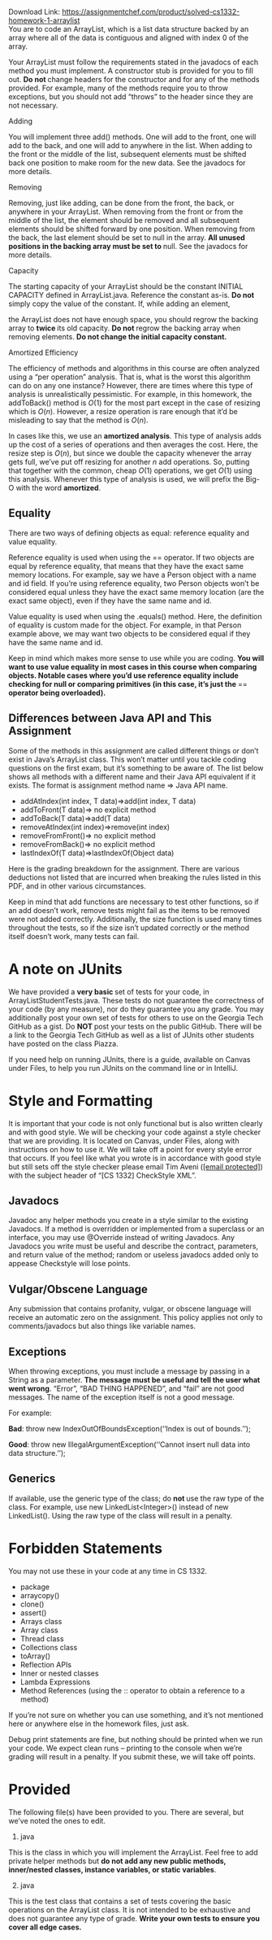 Download Link: https://assignmentchef.com/product/solved-cs1332-homework-1-arraylist
<br>
You are to code an ArrayList, which is a list data structure backed by an array where all of the data is contiguous and aligned with index 0 of the array.

Your ArrayList must follow the requirements stated in the javadocs of each method you must implement. A constructor stub is provided for you to fill out. <strong>Do not </strong>change headers for the constructor and for any of the methods provided. For example, many of the methods require you to throw exceptions, but you should not add “throws” to the header since they are not necessary.

Adding

You will implement three add() methods. One will add to the front, one will add to the back, and one will add to anywhere in the list. When adding to the front or the middle of the list, subsequent elements must be shifted back one position to make room for the new data. See the javadocs for more details.

Removing

Removing, just like adding, can be done from the front, the back, or anywhere in your ArrayList. When removing from the front or from the middle of the list, the element should be removed and all subsequent elements should be shifted forward by one position. When removing from the back, the last element should be set to null in the array. <strong>All unused positions in the backing array must be set to </strong>null. See the javadocs for more details.

Capacity

The starting capacity of your ArrayList should be the constant INITIAL CAPACITY defined in ArrayList.java. Reference the constant as-is. <strong>Do not </strong>simply copy the value of the constant. If, while adding an element,

the ArrayList does not have enough space, you should regrow the backing array to <strong>twice </strong>its old capacity. <strong>Do not </strong>regrow the backing array when removing elements. <strong>Do not change the initial capacity constant.</strong>

Amortized Efficiency

The efficiency of methods and algorithms in this course are often analyzed using a “per operation” analysis. That is, what is the worst this algorithm can do on any one instance? However, there are times where this type of analysis is unrealistically pessimistic. For example, in this homework, the addToBack() method is <em>O</em>(1) for the most part except in the case of resizing which is <em>O</em>(<em>n</em>). However, a resize operation is rare enough that it’d be misleading to say that the method is <em>O</em>(<em>n</em>).

In cases like this, we use an <strong>amortized analysis</strong>. This type of analysis adds up the cost of a series of operations and then averages the cost. Here, the resize step is <em>O</em>(<em>n</em>), but since we double the capacity whenever the array gets full, we’ve put off resizing for another <em>n </em>add operations. So, putting that together with the common, cheap <em>O</em>(1) operations, we get <em>O</em>(1) using this analysis. Whenever this type of analysis is used, we will prefix the Big-O with the word <strong>amortized</strong>.

<h2>Equality</h2>

There are two ways of defining objects as equal: reference equality and value equality.

Reference equality is used when using the == operator. If two objects are equal by reference equality, that means that they have the exact same memory locations. For example, say we have a Person object with a name and id field. If you’re using reference equality, two Person objects won’t be considered equal unless they have the exact same memory location (are the exact same object), even if they have the same name and id.

Value equality is used when using the .equals() method. Here, the definition of equality is custom made for the object. For example, in that Person example above, we may want two objects to be considered equal if they have the same name and id.

Keep in mind which makes more sense to use while you are coding. <strong>You will want to use value equality in most cases in this course when comparing objects. Notable cases where you’d use reference equality include checking for null or comparing primitives (in this case, it’s just the </strong>== <strong>operator being overloaded).</strong>

<h2>Differences between Java API and This Assignment</h2>

Some of the methods in this assignment are called different things or don’t exist in Java’s ArrayList class. This won’t matter until you tackle coding questions on the first exam, but it’s something to be aware of. The list below shows all methods with a different name and their Java API equivalent if it exists. The format is assignment method name ⇒ Java API name.

<ul>

 <li>addAtIndex(int index, T data)⇒add(int index, T data)</li>

 <li>addToFront(T data)⇒ no explicit method</li>

 <li>addToBack(T data)⇒add(T data)</li>

 <li>removeAtIndex(int index)⇒remove(int index)</li>

 <li>removeFromFront()⇒ no explicit method</li>

 <li>removeFromBack()⇒ no explicit method</li>

 <li>lastIndexOf(T data)⇒lastIndexOf(Object data)</li>

</ul>

Here is the grading breakdown for the assignment. There are various deductions not listed that are incurred when breaking the rules listed in this PDF, and in other various circumstances.

Keep in mind that add functions are necessary to test other functions, so if an add doesn’t work, remove tests might fail as the items to be removed were not added correctly. Additionally, the size function is used many times throughout the tests, so if the size isn’t updated correctly or the method itself doesn’t work, many tests can fail.

<h1>A note on JUnits</h1>

We have provided a <strong>very basic </strong>set of tests for your code, in ArrayListStudentTests.java. These tests do not guarantee the correctness of your code (by any measure), nor do they guarantee you any grade. You may additionally post your own set of tests for others to use on the Georgia Tech GitHub as a gist. Do <strong>NOT </strong>post your tests on the public GitHub. There will be a link to the Georgia Tech GitHub as well as a list of JUnits other students have posted on the class Piazza.

If you need help on running JUnits, there is a guide, available on Canvas under Files, to help you run JUnits on the command line or in IntelliJ.

<h1>Style and Formatting</h1>

It is important that your code is not only functional but is also written clearly and with good style. We will be checking your code against a style checker that we are providing. It is located on Canvas, under Files, along with instructions on how to use it. We will take off a point for every style error that occurs. If you feel like what you wrote is in accordance with good style but still sets off the style checker please email Tim Aveni (<a href="/cdn-cgi/l/email-protection" class="__cf_email__" data-cfemail="8df9e7eccdeaecf9e8eee5a3e8e9f8">[email protected]</a>) with the subject header of “[CS 1332] CheckStyle XML”.

<h2>Javadocs</h2>

Javadoc any helper methods you create in a style similar to the existing Javadocs. If a method is overridden or implemented from a superclass or an interface, you may use @Override instead of writing Javadocs. Any Javadocs you write must be useful and describe the contract, parameters, and return value of the method; random or useless javadocs added only to appease Checkstyle will lose points.

<h2>Vulgar/Obscene Language</h2>

Any submission that contains profanity, vulgar, or obscene language will receive an automatic zero on the assignment. This policy applies not only to comments/javadocs but also things like variable names.

<h2>Exceptions</h2>

When throwing exceptions, you must include a message by passing in a String as a parameter. <strong>The message must be useful and tell the user what went wrong</strong>. “Error”, “BAD THING HAPPENED”, and “fail” are not good messages. The name of the exception itself is not a good message.

For example:

<strong>Bad</strong>: throw new IndexOutOfBoundsException(‘‘Index is out of bounds.’’);

<strong>Good</strong>: throw new IllegalArgumentException(‘‘Cannot insert null data into data structure.’’);

<h2>Generics</h2>

If available, use the generic type of the class; do <strong>not </strong>use the raw type of the class. For example, use new LinkedList&lt;Integer&gt;() instead of new LinkedList(). Using the raw type of the class will result in a penalty.

<h1>Forbidden Statements</h1>

You may not use these in your code at any time in CS 1332.

<ul>

 <li>package</li>

 <li>arraycopy()</li>

 <li>clone()</li>

 <li>assert()</li>

 <li>Arrays class</li>

 <li>Array class</li>

 <li>Thread class</li>

 <li>Collections class</li>

 <li>toArray()</li>

 <li>Reflection APIs</li>

 <li>Inner or nested classes</li>

 <li>Lambda Expressions</li>

 <li>Method References (using the :: operator to obtain a reference to a method)</li>

</ul>

If you’re not sure on whether you can use something, and it’s not mentioned here or anywhere else in the homework files, just ask.

Debug print statements are fine, but nothing should be printed when we run your code. We expect clean runs – printing to the console when we’re grading will result in a penalty. If you submit these, we will take off points.

<h1>Provided</h1>

The following file(s) have been provided to you. There are several, but we’ve noted the ones to edit.

<ol>

 <li>java</li>

</ol>

This is the class in which you will implement the ArrayList. Feel free to add private helper methods but <strong>do not add any new public methods, inner/nested classes, instance variables, or static variables</strong>.

<ol start="2">

 <li>java</li>

</ol>

This is the test class that contains a set of tests covering the basic operations on the ArrayList class. It is not intended to be exhaustive and does not guarantee any type of grade. <strong>Write your own tests to ensure you cover all edge cases.</strong>